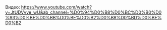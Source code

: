 Видео: https://www.youtube.com/watch?v=JtUDVvve_wU&ab_channel=%D0%94%D0%B8%D0%BC%D0%B0%D0%93%D0%BE%D0%BB%D0%BE%D0%B2%D0%B8%D0%BD%D0%BE%D0%B2
